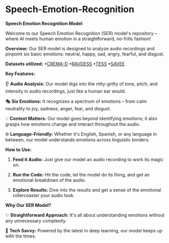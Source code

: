 # Speech-Emotion-Recognition
**Speech Emotion Recognition Model**

Welcome to our Speech Emotion Recognition (SER) model's repository – where AI meets human emotion in a straightforward, no-frills fashion!

**Overview:**
Our SER model is designed to analyze audio recordings and pinpoint six basic emotions: neutral, happy, sad, angry, fearful, and disgust.

**Datasets utilized:**
•[CREMA-D](https://www.kaggle.com/datasets/ejlok1/cremad)
•[RAVDESS](https://www.kaggle.com/datasets/uwrfkaggler/ravdess-emotional-speech-audio/)
•[TESS](https://www.kaggle.com/datasets/ejlok1/toronto-emotional-speech-set-tess)
•[SAVEE](https://www.kaggle.com/datasets/ejlok1/surrey-audiovisual-expressed-emotion-savee)

**Key Features:**

👂 **Audio Analysis:**
Our model digs into the nitty-gritty of tone, pitch, and intensity in audio recordings, just like a human ear would.

🎭 **Six Emotions:**
It recognizes a spectrum of emotions – from calm neutrality to joy, sadness, anger, fear, and disgust.

💡 **Context Matters:**
Our model goes beyond identifying emotions; it also grasps how emotions change and interact throughout the audio.

🌐 **Language-Friendly:**
Whether it's English, Spanish, or any language in between, our model understands emotions across linguistic borders.

**How to Use:**

1. **Feed it Audio:**
   Just give our model an audio recording to work its magic on.

2. **Run the Code:**
   Hit the code, let the model do its thing, and get an emotional breakdown of the audio.

3. **Explore Results:**
   Dive into the results and get a sense of the emotional rollercoaster your audio took.

**Why Our SER Model?**

✨ **Straightforward Approach:**
   It's all about understanding emotions without any unnecessary complexity.

🚀 **Tech Savvy:**
   Powered by the latest in deep learning, our model keeps up with the times.

